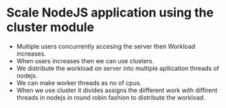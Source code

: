# Scale NodeJS application using the cluster module

- Multiple users concurrently accesing the server then Workload increases.
- When users increases then we can use clusters.
- We distribute the workload on server into multiple apllication threads of nodejs.
- We can make worker threads as no of cpus. 
- When we use cluster it divides assigns the diifferent work with diffirent threads in nodejs in round robin fashion to distribute the workload. 